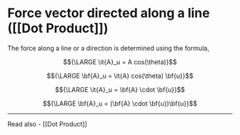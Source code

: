 # Force vector directed along a line ([[Dot Product]])

The force along a line or a direction is determined using the formula,

$${\LARGE \it{A}_u = A cos(\theta)}$$

$${\LARGE \bf{A}_u = \it{A} cos(\theta) \bf{u}}$$

$${\LARGE \it{A}_u = \bf{A} \cdot \bf{u}}$$

$${\LARGE \bf{A}_u = (\bf{A} \cdot \bf{u})\bf{u}}$$

---
Read also - [[Dot Product]]
